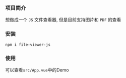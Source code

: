 ### 项目简介

想做成一个 `JS` 文件查看器, 但是目前支持图片和 `PDF` 的查看

### 安装
`npm i file-viewer-js`

### 使用
可以查看`src/App.vue`中的Demo

